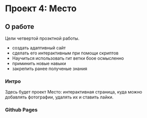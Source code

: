 # Проект 4: Место

## О работе


Цели четвертой проэктной работы.


+ создать адаптивный сайт
+ сделать его интерактивным при помощи скриптов
+ Научиться использовать гит ветки боое осмысленно
+ приминить новые навыки
+ закрепить ранее полученые знания

### Интро

Здесь будет проект Место: интерактивная страница, куда можно добавлять фотографии, удалять их и ставить лайки.

### Github Pages
